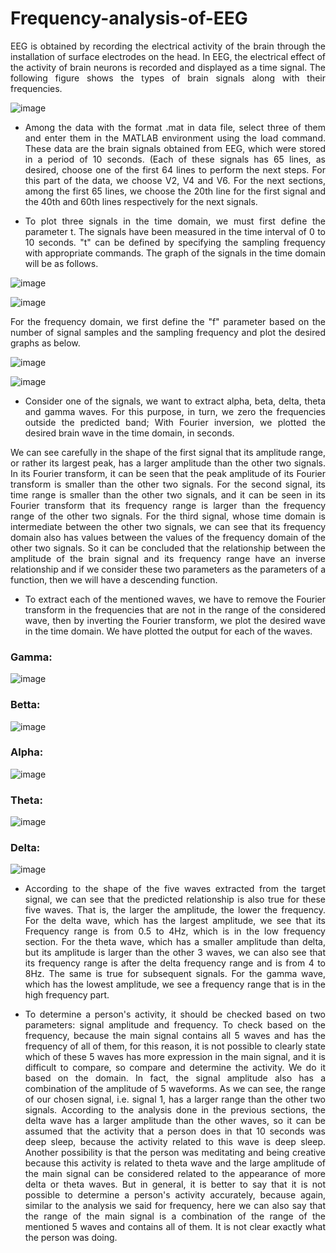 # Frequency-analysis-of-EEG
<p align="justify"> EEG is obtained by recording the electrical activity of the brain through the installation of surface electrodes on the head. In EEG, the electrical effect of the activity of brain neurons is recorded and displayed as a time signal. The following figure shows the types of brain signals along with their frequencies. </p>

![image](https://github.com/SogolGoodarzi/Frequency-analysis-of-EEG/assets/125180530/fcb8a3ae-3537-42f2-afa7-994011037433)

* <p align="justify"> Among the data with the format .mat in data file, select three of them and enter them in the MATLAB environment using the load command. These data are the brain signals obtained from EEG, which were stored in a period of 10 seconds. (Each of these signals has 65 lines, as desired, choose one of the first 64 lines to perform the next steps. For this part of the data, we choose V2, V4 and V6. For the next sections, among the first 65 lines, we choose the 20th line for the first signal and the 40th and 60th lines respectively for the next signals. </p>

* <p align="justify"> To plot three signals in the time domain, we must first define the parameter t. The signals have been measured in the time interval of 0 to 10 seconds. "t" can be defined by specifying the sampling frequency with appropriate commands. The graph of the signals in the time domain will be as follows. </p>

![image](https://github.com/SogolGoodarzi/Frequency-analysis-of-EEG/assets/125180530/4da22ec5-add4-4879-8b03-d321e8f61338)

![image](https://github.com/SogolGoodarzi/Frequency-analysis-of-EEG/assets/125180530/1331b263-5ac2-4bd8-8099-89697b683da8)

<p align="justify"> For the frequency domain, we first define the "f" parameter based on the number of signal samples and the sampling frequency and plot the desired graphs as below. </p>

![image](https://github.com/SogolGoodarzi/Frequency-analysis-of-EEG/assets/125180530/7ae0d311-75a6-46ba-94df-64e3c2f70212)

![image](https://github.com/SogolGoodarzi/Frequency-analysis-of-EEG/assets/125180530/3ab809af-d2b1-4394-8a69-169f2dd732f1)

* <p align="justify"> Consider one of the signals, we want to extract alpha, beta, delta, theta and gamma waves. For this purpose, in turn, we zero the frequencies outside the predicted band; With Fourier inversion, we plotted the desired brain wave in the time domain, in seconds. </p>

<p align="justify"> We can see carefully in the shape of the first signal that its amplitude range, or rather its largest peak, has a larger amplitude than the other two signals. In its Fourier transform, it can be seen that the peak amplitude of its Fourier transform is smaller than the other two signals. For the second signal, its time range is smaller than the other two signals, and it can be seen in its Fourier transform that its frequency range is larger than the frequency range of the other two signals. For the third signal, whose time domain is intermediate between the other two signals, we can see that its frequency domain also has values ​​between the values ​​of the frequency domain of the other two signals. So it can be concluded that the relationship between the amplitude of the brain signal and its frequency range have an inverse relationship and if we consider these two parameters as the parameters of a function, then we will have a descending function. </p>

* <p align="justify"> To extract each of the mentioned waves, we have to remove the Fourier transform in the frequencies that are not in the range of the considered wave, then by inverting the Fourier transform, we plot the desired wave in the time domain. We have plotted the output for each of the waves. </p>

### Gamma:
![image](https://github.com/SogolGoodarzi/Frequency-analysis-of-EEG/assets/125180530/1c575a8b-f619-4385-80a4-3e001acd1d71)

### Betta:
![image](https://github.com/SogolGoodarzi/Frequency-analysis-of-EEG/assets/125180530/c3f06ec8-f262-460c-a1fa-f20c0de0ea71)

### Alpha:
![image](https://github.com/SogolGoodarzi/Frequency-analysis-of-EEG/assets/125180530/5835657f-663b-4b95-9c85-ddd6e2d49bf5)

### Theta:
![image](https://github.com/SogolGoodarzi/Frequency-analysis-of-EEG/assets/125180530/e169b96e-bd2c-4bb1-b732-f2dc81cb11aa)

### Delta:
![image](https://github.com/SogolGoodarzi/Frequency-analysis-of-EEG/assets/125180530/8b8730ff-bdd6-4037-a83a-22650fdb014c)

* <p align="justify"> According to the shape of the five waves extracted from the target signal, we can see that the predicted relationship is also true for these five waves. That is, the larger the amplitude, the lower the frequency. For the delta wave, which has the largest amplitude, we see that its Frequency range is from 0.5 to 4Hz, which is in the low frequency section. For the theta wave, which has a smaller amplitude than delta, but its amplitude is larger than the other 3 waves, we can also see that its frequency range is after the delta frequency range and is from 4 to 8Hz. The same is true for subsequent signals. For the gamma wave, which has the lowest amplitude, we see a frequency range that is in the high frequency part. </p>

* <p align="justify"> To determine a person's activity, it should be checked based on two parameters: signal amplitude and frequency. To check based on the frequency, because the main signal contains all 5 waves and has the frequency of all of them, for this reason, it is not possible to clearly state which of these 5 waves has more expression in the main signal, and it is difficult to compare, so compare and determine the activity. We do it based on the domain. In fact, the signal amplitude also has a combination of the amplitude of 5 waveforms. As we can see, the range of our chosen signal, i.e. signal 1, has a larger range than the other two signals. According to the analysis done in the previous sections, the delta wave has a larger amplitude than the other waves, so it can be assumed that the activity that a person does in that 10 seconds was deep sleep, because the activity related to this wave is deep sleep. Another possibility is that the person was meditating and being creative because this activity is related to theta wave and the large amplitude of the main signal can be considered related to the appearance of more delta or theta waves. But in general, it is better to say that it is not possible to determine a person's activity accurately, because again, similar to the analysis we said for frequency, here we can also say that the range of the main signal is a combination of the range of the mentioned 5 waves and contains all of them. It is not clear exactly what the person was doing. </p>
